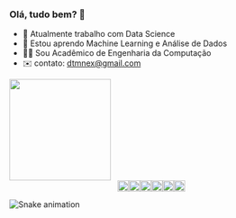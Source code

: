 ### Olá, tudo bem? 👋


- 🔭 Atualmente trabalho com Data Science
- 🌱 Estou aprendo Machine Learning e Análise de Dados
- 👨‍💻 Sou Acadêmico de Engenharia da Computação
- ✉️ contato: dtmnex@gmail.com

<div style="display: flex; flex-direction: column;">
  <a href="https://github.com/RiverCarnival">
    <img height="180em" src="https://github-readme-stats.vercel.app/api/top-langs/?username=RiverCarnival&layout=compact&langs_count=7&theme=dark&exclude_repo=Flappy-Clone"/>
  </a>
  <div style="display: flex; flex-direction: row; justify-content: center;">
    <img height="20" src="https://img.shields.io/badge/Jupyter%20Notebook-F37626.svg?&style=for-the-badge&logo=Jupyter&logoColor=white" alt="Jupyter Notebook"/>
    <img height="20" src="https://img.shields.io/badge/C%23-239120.svg?&style=for-the-badge&logo=c-sharp&logoColor=white" alt="C#"/>
    <img height="20" src="https://img.shields.io/badge/C++-00599C.svg?&style=for-the-badge&logo=c%2B%2B&logoColor=white" alt="C++"/>
    <img height="20" src="https://img.shields.io/badge/C-00599C.svg?&style=for-the-badge&logo=c&logoColor=white" alt="C"/>
    <img height="20" src="https://img.shields.io/badge/Python-3776AB.svg?&style=for-the-badge&logo=python&logoColor=white" alt="Python"/>
    <img height="20" src="https://img.shields.io/badge/JavaScript-F7DF1E.svg?&style=for-the-badge&logo=javascript&logoColor=black" alt="JavaScript"/>
  </div>
</div>

![Snake animation](https://github.com/seu-usuário-aqui/RiverCarnival/blob/output/github-contribution-grid-snake.svg)
